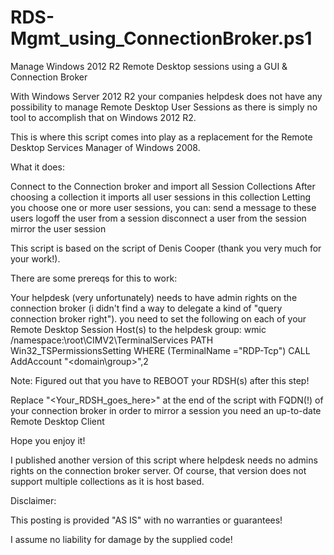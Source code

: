 # RDS-Mgmt_using_ConnectionBroker.ps1
Manage Windows 2012 R2 Remote Desktop sessions using a GUI &amp; Connection Broker


With Windows Server 2012 R2 your companies helpdesk does not have any possibility to manage Remote Desktop User Sessions as there is simply no tool to accomplish that on Windows 2012 R2.

This is where this script comes into play as a replacement for the Remote Desktop Services Manager of Windows 2008.

What it does:

 
Connect to the Connection broker and import all Session Collections
After choosing a collection it imports all user sessions in this collection
Letting you choose one or more user sessions, you can:
send a message to these users
logoff the user from a session
disconnect a user from the session
mirror the user session
 

This script is based on the script of Denis Cooper (thank you very much for your work!).

There are some prereqs for this to work:

Your helpdesk (very unfortunately) needs to have admin rights on the connection broker (i didn't find a way to delegate a kind of "query connection broker right").
you need to set the following on each of your Remote Desktop Session Host(s) to the helpdesk group:
wmic /namespace:\\root\CIMV2\TerminalServices PATH Win32_TSPermissionsSetting WHERE (TerminalName ="RDP-Tcp") CALL AddAccount "<domain\group>",2

Note: Figured out that you have to REBOOT your RDSH(s) after this step!

Replace "<Your_RDSH_goes_here>" at the end of the script with FQDN(!) of your connection broker
in order to mirror a session you need an up-to-date Remote Desktop Client
 

Hope you enjoy it!

I published another version of this script where helpdesk needs no admins rights on the connection broker server. Of course, that version does not support multiple collections as it is host based.

 

Disclaimer:

This posting is provided "AS IS" with no warranties or guarantees!

I assume no liability for damage by the supplied code!
